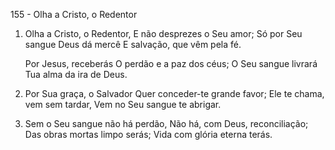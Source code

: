 155 - Olha a Cristo, o Redentor

1. Olha a Cristo, o Redentor,
   E não desprezes o Seu amor;
   Só por Seu sangue Deus dá mercê
   E salvação, que vêm pela fé.

   Por Jesus, receberás
   O perdão e a paz dos céus;
   O Seu sangue livrará
   Tua alma da ira de Deus.

2. Por Sua graça, o Salvador
   Quer conceder-te grande favor;
   Ele te chama, vem sem tardar,
   Vem no Seu sangue te abrigar.

3. Sem o Seu sangue não há perdão,
   Não há, com Deus, reconciliação;
   Das obras mortas limpo serás;
   Vida com glória eterna terás.

